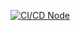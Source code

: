 [![CI/CD Node](https://github.com/williamkoller/clean-arch-node/actions/workflows/ci-cd-node.yml/badge.svg?branch=main)](https://github.com/williamkoller/clean-arch-node/actions/workflows/ci-cd-node.yml)
